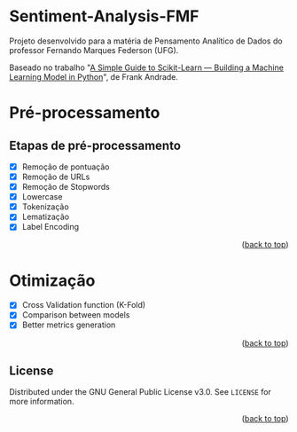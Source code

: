 # Sentiment-Analysis-FMF
Projeto desenvolvido para a matéria de Pensamento Analítico de Dados do professor Fernando Marques Federson (UFG).

Baseado no trabalho "[A Simple Guide to Scikit-Learn — Building a Machine Learning Model in Python](https://towardsdatascience.com/a-beginners-guide-to-text-classification-with-scikit-learn-632357e16f3a)", de Frank Andrade.

<!-- ACKNOWLEDGMENTS
https://github.com/othneildrew/Best-README-Template/
https://towardsdatascience.com/a-beginners-guide-to-text-classification-with-scikit-learn-632357e16f3a
-->

# Pré-processamento
<a name="readme-top"></a>


<!-- ROADMAP -->
## Etapas de pré-processamento
- [x] Remoção de pontuação
- [x] Remoção de URLs
- [x] Remoção de Stopwords
- [x] Lowercase
- [x] Tokenização
- [x] Lematização
- [x] Label Encoding

<p align="right">(<a href="#readme-top">back to top</a>)</p>


# Otimização
- [x] Cross Validation function (K-Fold)
- [x] Comparison between models
- [x] Better metrics generation

<p align="right">(<a href="#readme-top">back to top</a>)</p>

<!-- LICENSE -->
## License

Distributed under the GNU General Public License v3.0. See `LICENSE` for more information.

<p align="right">(<a href="#readme-top">back to top</a>)</p>
